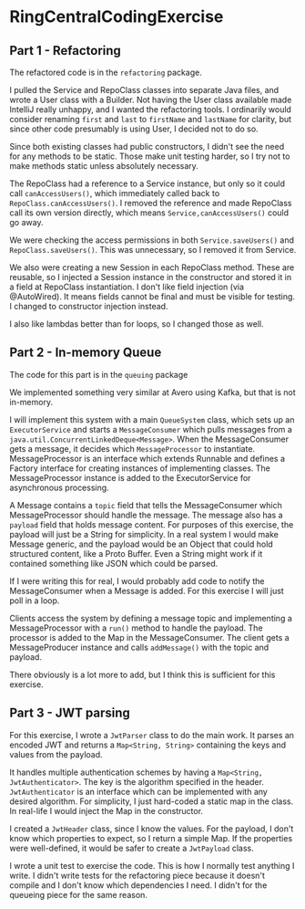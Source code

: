 # RingCentralCodingExercise

## Part 1 - Refactoring

The refactored code is in the `refactoring` package.

I pulled the Service and RepoClass classes into separate Java files, and wrote a User class with 
a Builder.  Not having the User class available made IntelliJ really unhappy, and I wanted the 
refactoring tools.  I ordinarily would consider renaming `first` and `last` to `firstName` and 
`lastName` for clarity, but since other code presumably is using User, I decided not to do so.

Since both existing classes had public constructors, I didn't see the need for any methods to 
be static.  Those make unit testing harder, so I try not to make methods static unless absolutely 
necessary.

The RepoClass had a reference to a Service instance, but only so it could call `canAccessUsers()`,
which immediately called back to `RepoClass.canAccessUsers()`.  I removed the reference and made 
RepoClass call its own version directly, which means `Service,canAccessUsers()` could go away.

We were checking the access permissions in both `Service.saveUsers()` and `RepoClass.saveUsers()`.
This was unnecessary, so I removed it from Service.

We also were creating a new Session in each RepoClass method.  These are reusable, so I injected a 
Session instance in the constructor and stored it in a field at RepoClass instantiation.  I don't 
like field injection (via @AutoWired).  It means fields cannot be final and must be visible for 
testing.  I changed to constructor injection instead.

I also like lambdas better than for loops, so I changed those as well.

## Part 2 - In-memory Queue

The code for this part is in the `queuing` package

We implemented something very similar at Avero using Kafka, but that is not in-memory.

I will implement this system with a main `QueueSystem` class, which sets up an `ExecutorService`
and starts a `MessageConsumer` which pulls messages from a `java.util.ConcurrentLinkedDeque<Message>`.
When the MessageConsumer gets a message, it decides which `MessageProcessor` to instantiate.  
MessageProcessor is an interface which extends Runnable and defines a Factory interface for 
creating instances of implementing classes.  The MessageProcessor instance is added to 
the ExecutorService for asynchronous processing.

A Message contains a `topic` field that tells the MessageConsumer which MessageProcessor should 
handle the message.  The message also has a `payload` field that holds message content.  For purposes 
of this exercise, the payload will just be a String for simplicity. In a real system I would make 
Message generic, and the payload would be an Object that could hold structured content, like a 
Proto Buffer.  Even a String might work if it contained something like JSON which could be parsed. 

If I were writing this for real, I would probably add code to notify the MessageConsumer when a
Message is added. For this exercise I will just poll in a loop.

Clients access the system by defining a message topic and implementing a MessageProcessor with a 
`run()` method to handle the payload.  The processor is added to the Map in the MessageConsumer.
The client gets a MessageProducer instance and calls `addMessage()` with the topic and payload.

There obviously is a lot more to add, but I think this is sufficient for this exercise.

## Part 3 - JWT parsing

For this exercise, I wrote a `JwtParser` class to do the main work.  It parses an encoded JWT and
returns a `Map<String, String>` containing the keys and values from the payload.

It handles multiple authentication schemes by having a `Map<String, JwtAuthenticator>`.  The key
is the algorithm specified in the header.  `JwtAuthenticator` is an interface which can be
implemented with any desired algorithm.  For simplicity, I just hard-coded a static map in the
class.  In real-life I would inject the Map in the constructor.

I created a `JwtHeader` class, since I know the values.  For the payload, I don't know which
properties to expect, so I return a simple Map.  If the properties were well-defined, it would
be safer to create a `JwtPayload` class.

I wrote a unit test to exercise the code.  This is how I normally test anything I write.  I didn't
write tests for the refactoring piece because it doesn't compile and I don't know which
dependencies I need.  I didn't for the queueing piece for the same reason.

